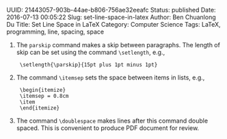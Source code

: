 UUID: 21443057-903b-44ae-b806-756ae32eeafc
Status: published
Date: 2016-07-13 00:05:22
Slug: set-line-space-in-latex
Author: Ben Chuanlong Du
Title: Set Line Space in LaTeX
Category: Computer Science
Tags: LaTeX, programming, line, spacing, space


1. The `parskip` command makes a skip between paragraphs. 
The length of skip can be set using the command `\setlength`, e.g.,

        \setlength{\parskip}{15pt plus 1pt minus 1pt}

4. The command `\itemsep` sets the space between items in lists, e.g.,

        \begin{itemize}
        \itemsep = 0.8cm
        \item 
        \end{itemize}

3. The command `\doublespace` makes lines after this command double spaced. 
This is convenient to produce PDF document for review.

